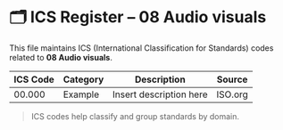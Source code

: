 # 🗂 ICS Register – 08 Audio visuals

This file maintains ICS (International Classification for Standards) codes related to **08 Audio visuals**.

| ICS Code | Category | Description | Source |
|----------|----------|-------------|--------|
| 00.000   | Example  | Insert description here | ISO.org |

> ICS codes help classify and group standards by domain.
